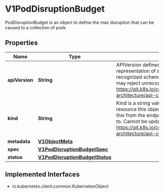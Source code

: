 

# V1PodDisruptionBudget

PodDisruptionBudget is an object to define the max disruption that can be caused to a collection of pods

## Properties

| Name | Type | Description | Notes |
|------------ | ------------- | ------------- | -------------|
|**apiVersion** | **String** | APIVersion defines the versioned schema of this representation of an object. Servers should convert recognized schemas to the latest internal value, and may reject unrecognized values. More info: https://git.k8s.io/community/contributors/devel/sig-architecture/api-conventions.md#resources |  [optional] |
|**kind** | **String** | Kind is a string value representing the REST resource this object represents. Servers may infer this from the endpoint the client submits requests to. Cannot be updated. In CamelCase. More info: https://git.k8s.io/community/contributors/devel/sig-architecture/api-conventions.md#types-kinds |  [optional] |
|**metadata** | [**V1ObjectMeta**](V1ObjectMeta.md) |  |  [optional] |
|**spec** | [**V1PodDisruptionBudgetSpec**](V1PodDisruptionBudgetSpec.md) |  |  [optional] |
|**status** | [**V1PodDisruptionBudgetStatus**](V1PodDisruptionBudgetStatus.md) |  |  [optional] |


## Implemented Interfaces

* io.kubernetes.client.common.KubernetesObject


